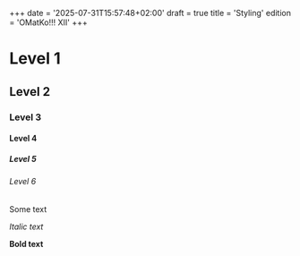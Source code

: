 +++
date = '2025-07-31T15:57:48+02:00'
draft = true
title = 'Styling'
edition = 'OMatKo!!! XII'
+++

# Level 1

## Level 2

### Level 3

#### Level 4

##### Level 5

###### Level 6

Some text

_Italic text_

**Bold text**
